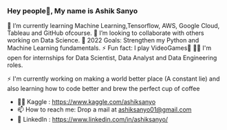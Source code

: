 ### Hey people👋, My name is Ashik Sanyo 


🌱 I’m currently learning Machine Learning,Tensorflow, AWS, Google Cloud, Tableau and GitHub ofcourse.
👯 I’m looking to collaborate with others working on Data Science.
🥅 2022 Goals: Strengthen my Python and Machine Learning fundamentals.
⚡ Fun fact: I play VideoGames🐾
👨‍💻 I'm open for internships for Data Scientist, Data Analyst and Data Engineering roles.

  
⚡  I'm currently working on making a world better place (A constant lie) 
    and also learning how to code better and brew the perfect cup of coffee

- 🐱‍👤 Kaggle : https://www.kaggle.com/ashiksanyo
- 📫 How to reach me: Drop a mail at ashiksanyo01@gmail.com
- 🎯 LinkedIn : https://www.linkedin.com/in/ashiksanyo/




